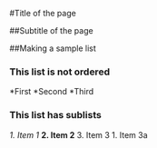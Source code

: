 #Title of the page

##Subtitle of the page

##Making a sample list

### This list is not ordered
*First
*Second
*Third

### This list has sublists

*1. Item 1*
**2. Item 2**
3. Item 3
    1. Item 3a


